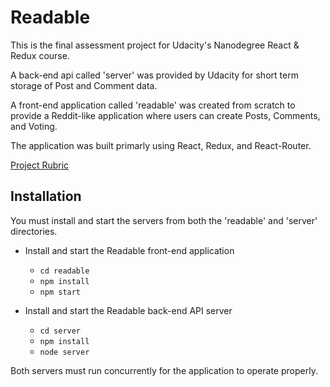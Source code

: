 # Readable
This is the final assessment project for Udacity's Nanodegree React & Redux course.

A back-end api called 'server' was provided by Udacity for short term storage of Post and Comment data.

A front-end application called 'readable' was created from scratch to provide a Reddit-like application where users can create Posts, Comments, and Voting.

The application was built primarly using React, Redux, and React-Router.

[Project Rubric](https://review.udacity.com/#!/rubrics/1017/view)

## Installation

You must install and start the servers from both the 'readable' and 'server' directories.

* Install and start the Readable front-end application
    - `cd readable`
    - `npm install`
    - `npm start`

* Install and start the Readable back-end API server
    - `cd server`
    - `npm install`
    - `node server`

Both servers must run concurrently for the application to operate properly.